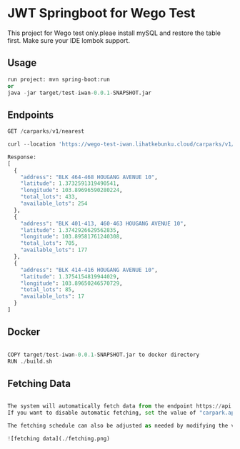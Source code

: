 # JWT Springboot for Wego Test
This project for Wego test only.pleae install mySQL and restore the table first.
Make sure your IDE lombok support.

## Usage

```python
run project: mvn spring-boot:run
or 
java -jar target/test-iwan-0.0.1-SNAPSHOT.jar
```

## Endpoints
```python
GET /carparks/v1/nearest

curl --location 'https://wego-test-iwan.lihatkebunku.cloud/carparks/v1/nearest?latitude=1.37326&longitude=103.897&page=1&per_page=10'

Response:
[
  {
    "address": "BLK 464-468 HOUGANG AVENUE 10",
    "latitude": 1.3732591319490541,
    "longitude": 103.89696590280224,
    "total_lots": 433,
    "available_lots": 254
  },
  {
    "address": "BLK 401-413, 460-463 HOUGANG AVENUE 10",
    "latitude": 1.3742926629562835,
    "longitude": 103.89581761240308,
    "total_lots": 705,
    "available_lots": 177
  },
  {
    "address": "BLK 414-416 HOUGANG AVENUE 10",
    "latitude": 1.3754154819944029,
    "longitude": 103.89650246570729,
    "total_lots": 85,
    "available_lots": 17
  }
]

```
## Docker

```python

COPY target/test-iwan-0.0.1-SNAPSHOT.jar to docker directory
RUN ./build.sh

```

## Fetching Data

```python

The system will automatically fetch data from the endpoint https://api.data.gov.sg/v1/transport/carpark-availability every 3 minutes.
If you want to disable automatic fetching, set the value of "carpark.api.canFetch" to false.

The fetching schedule can also be adjusted as needed by modifying the value of "carpark.cron".

![fetching data](./fetching.png)

```

